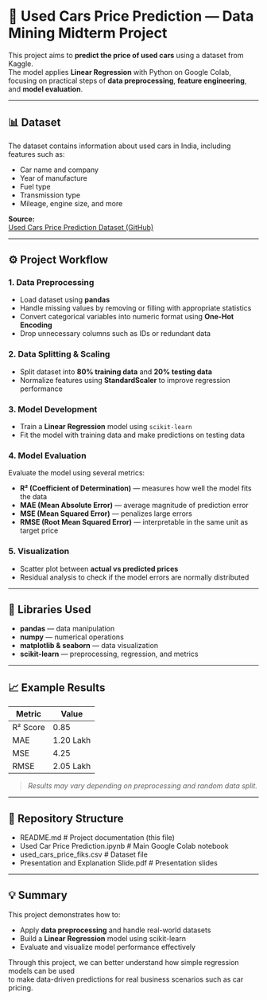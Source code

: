# 🚗 Used Cars Price Prediction — Data Mining Midterm Project

This project aims to **predict the price of used cars** using a dataset from Kaggle.  
The model applies **Linear Regression** with Python on Google Colab, focusing on practical steps of **data preprocessing**, **feature engineering**, and **model evaluation**.

---

## 📊 Dataset

The dataset contains information about used cars in India, including features such as:
- Car name and company  
- Year of manufacture  
- Fuel type  
- Transmission type  
- Mileage, engine size, and more  

**Source:**  
[Used Cars Price Prediction Dataset (GitHub)](https://raw.githubusercontent.com/FarrelllAdityaaa/dataset-uts-datamining/refs/heads/main/used_cars_price_fiks.csv)

---

## ⚙️ Project Workflow

### 1. Data Preprocessing
- Load dataset using **pandas**
- Handle missing values by removing or filling with appropriate statistics
- Convert categorical variables into numeric format using **One-Hot Encoding**
- Drop unnecessary columns such as IDs or redundant data

### 2. Data Splitting & Scaling
- Split dataset into **80% training data** and **20% testing data**
- Normalize features using **StandardScaler** to improve regression performance

### 3. Model Development
- Train a **Linear Regression** model using `scikit-learn`
- Fit the model with training data and make predictions on testing data

### 4. Model Evaluation
Evaluate the model using several metrics:
- **R² (Coefficient of Determination)** — measures how well the model fits the data  
- **MAE (Mean Absolute Error)** — average magnitude of prediction error  
- **MSE (Mean Squared Error)** — penalizes large errors  
- **RMSE (Root Mean Squared Error)** — interpretable in the same unit as target price  

### 5. Visualization
- Scatter plot between **actual vs predicted prices**  
- Residual analysis to check if the model errors are normally distributed  

---

## 🧠 Libraries Used
- **pandas** — data manipulation  
- **numpy** — numerical operations  
- **matplotlib & seaborn** — data visualization  
- **scikit-learn** — preprocessing, regression, and metrics  

---

## 📈 Example Results

| Metric | Value |
|--------|--------|
| R² Score | 0.85 |
| MAE | 1.20 Lakh |
| MSE | 4.25 |
| RMSE | 2.05 Lakh |

> *Results may vary depending on preprocessing and random data split.*

---

## 🧩 Repository Structure

- README.md # Project documentation (this file)
- Used Car Price Prediction.ipynb # Main Google Colab notebook
- used_cars_price_fiks.csv # Dataset file
- Presentation and Explanation Slide.pdf # Presentation slides

---

## 💡 Summary

This project demonstrates how to:
- Apply **data preprocessing** and handle real-world datasets  
- Build a **Linear Regression** model using scikit-learn  
- Evaluate and visualize model performance effectively  

Through this project, we can better understand how simple regression models can be used  
to make data-driven predictions for real business scenarios such as car pricing.
